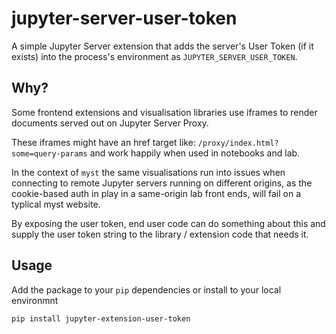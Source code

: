 # jupyter-server-user-token

A simple Jupyter Server extension that adds the server's User Token (if it exists) into the process's environment as `JUPYTER_SERVER_USER_TOKEN`.

## Why?

Some frontend extensions and visualisation libraries use iframes to render documents served out on Jupyter Server Proxy.

These iframes might have an href target like: `/proxy/index.html?some=query-params` and work happily when used in notebooks and lab.

In the context of `myst` the same visualisations run into issues when connecting to remote Jupyter servers running on different origins, as the cookie-based auth in play in a same-origin lab front ends, will fail on a typlical myst website.

By exposing the user token, end user code can do something about this and supply the user token string to the library / extension code that needs it.

## Usage

Add the package to your `pip` dependencies or install to your local environmnt

```
pip install jupyter-extension-user-token
```
